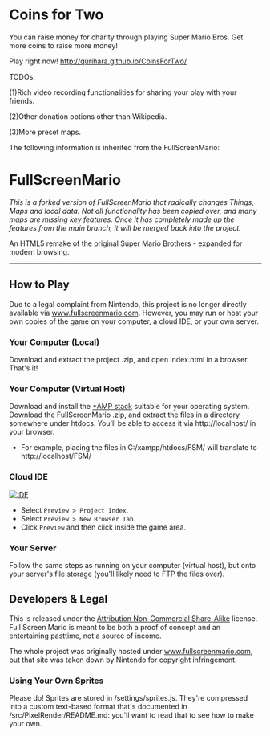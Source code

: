 Coins for Two 
===============
You can raise money for charity through playing Super Mario Bros. Get more coins to raise more money!

Play right now!
http://qurihara.github.io/CoinsForTwo/

TODOs:

(1)Rich video recording functionalities for sharing your play with your friends.

(2)Other donation options other than Wikipedia.

(3)More preset maps.


The following information is inherited from the FullScreenMario:

FullScreenMario
===============

*This is a forked version of FullScreenMario that radically changes Things, Maps and local data. Not all functionality has been copied over, and many maps are missing key features. Once it has completely made up the features from the main branch, it will be merged back into the project.*

An HTML5 remake of the original Super Mario Brothers - expanded for modern browsing.

------------------------------------------------------------------------------------

## How to Play

Due to a legal complaint from Nintendo, this project is no longer directly available via www.fullscreenmario.com.
However, you may run or host your own copies of the game on your computer, a cloud IDE, or your own server.

### Your Computer (Local)

Download and extract the project .zip, and open index.html in a browser. That's it!

### Your Computer (Virtual Host)

Download and install the <a href='http://www.apachefriends.org/en/xampp.html'>*AMP stack</a> suitable for your operating system.
Download the FullScreenMario .zip, and extract the files in a directory somewhere under htdocs. You'll be able to access it via http://localhost/ in your browser.

* For example, placing the files in C:/xampp/htdocs/FSM/ will translate to http://localhost/FSM/

### Cloud IDE

[![IDE](https://codio-public.s3.amazonaws.com/sharing/demo-in-ide.png)](https://codio.com/p/create/?from_github=Diogenesthecynic/FullScreenMario-JSON)

* Select `Preview > Project Index`.
* Select `Preview > New Browser Tab`.
* Click `Preview` and then click inside the game area.

### Your Server

Follow the same steps as running on your computer (virtual host), but onto your server's file storage (you'll likely need to FTP the files over).


## Developers & Legal

This is released under the <a href="http://creativecommons.org/licenses/by-nc-sa/3.0/">Attribution Non-Commercial Share-Alike</a> license. Full Screen Mario is meant to be both a proof of concept and an entertaining pasttime, not a source of income</a>.

The whole project was originally hosted under www.fullscreenmario.com, but that site was taken down by Nintendo for copyright infringement.

### Using Your Own Sprites

Please do! Sprites are stored in /settings/sprites.js. They're compressed into a custom text-based format that's documented in /src/PixelRender/README.md: you'll want to read that to see how to make your own. 